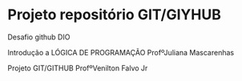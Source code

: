 # Projeto repositório GIT/GIYHUB
Desafio github DIO

Introdução a LÓGICA DE PROGRAMAÇÃO ProfºJuliana Mascarenhas

Projeto GIT/GITHUB ProfºVenilton Falvo Jr
